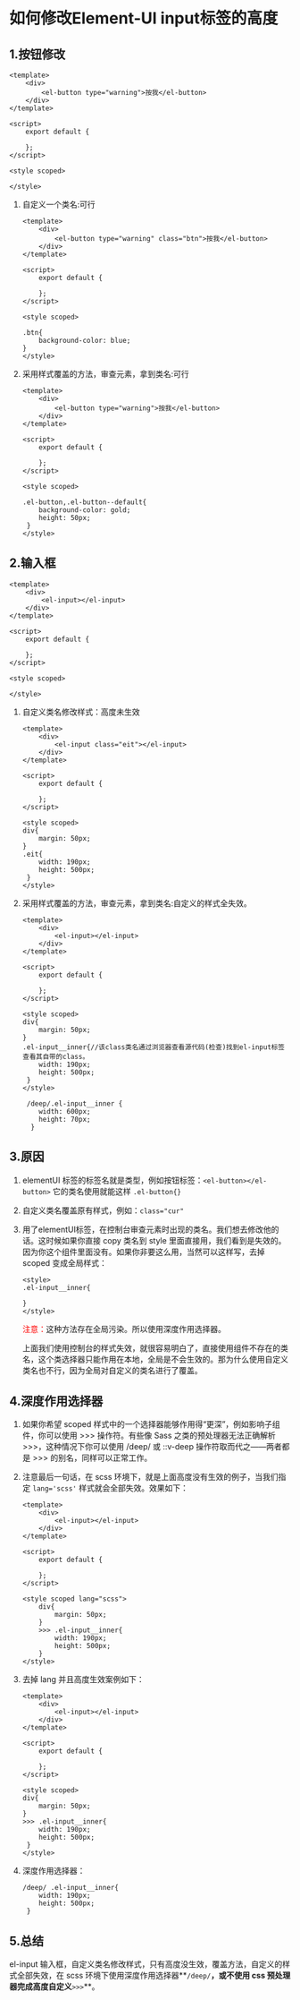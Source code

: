 # 如何修改Element-UI input标签的高度

## 1.按钮修改

```vue
<template>
    <div>
        <el-button type="warning">按我</el-button>
    </div>
</template>

<script>
    export default {

    };
</script>

<style scoped>

</style>
```

1. 自定义一个类名:可行

   ```vue
   <template>
       <div>
           <el-button type="warning" class="btn">按我</el-button>
       </div>
   </template>
   
   <script>
       export default {
   
       };
   </script>
   
   <style scoped>
   
   .btn{
       background-color: blue;
   }
   </style>
   ```

2. 采用样式覆盖的方法，审查元素，拿到类名:可行

   ```vue
   <template>
       <div>
           <el-button type="warning">按我</el-button>
       </div>
   </template>
   
   <script>
       export default {
   
       };
   </script>
   
   <style scoped>
   
   .el-button,.el-button--default{
       background-color: gold;
       height: 50px;
    }
   </style>
   ```

## 2.输入框

```vue
<template>
    <div>
        <el-input></el-input>
    </div>
</template>

<script>
    export default {

    };
</script>

<style scoped>

</style>
```

1. 自定义类名修改样式：高度未生效

   ```vue
   <template>
       <div>
           <el-input class="eit"></el-input>
       </div>
   </template>
   
   <script>
       export default {
   
       };
   </script>
   
   <style scoped>
   div{
       margin: 50px;
   }
   .eit{
       width: 190px;
       height: 500px;
    }
   </style>
   ```

2. 采用样式覆盖的方法，审查元素，拿到类名:自定义的样式全失效。

   ```vue
   <template>
       <div>
           <el-input></el-input>
       </div>
   </template>
   
   <script>
       export default {
   
       };
   </script>
   
   <style scoped>
   div{
       margin: 50px;
   }
   .el-input__inner{//该class类名通过浏览器查看源代码(检查)找到el-input标签查看其自带的class。
       width: 190px;
       height: 500px;
    }
   </style>
   ```

   ```vue
    /deep/.el-input__inner {
       width: 600px;
       height: 70px;
     }
   ```

## 3.原因

1. elementUI 标签的标签名就是类型，例如按钮标签：`<el-button></el-button>` 它的类名使用就能这样 `.el-button{}`

2. 自定义类名覆盖原有样式，例如：`class="cur"`

3. 用了elementUI标签，在控制台审查元素时出现的类名。我们想去修改他的话。这时候如果你直接 copy 类名到 style 里面直接用，我们看到是失效的。因为你这个组件里面没有。如果你非要这么用，当然可以这样写，去掉scoped 变成全局样式：

   ```vue
   <style>
   .el-input__inner{
   
   }
   </style>
   ```

   <font color=red>注意：</font>这种方法存在全局污染。所以使用深度作用选择器。

   上面我们使用控制台的样式失效，就很容易明白了，直接使用组件不存在的类名，这个类选择器只能作用在本地，全局是不会生效的。那为什么使用自定义类名也不行，因为全局对自定义的类名进行了覆盖。

## 4.深度作用选择器

1. 如果你希望 scoped 样式中的一个选择器能够作用得“更深”，例如影响子组件，你可以使用 >>> 操作符。有些像 Sass 之类的预处理器无法正确解析 >>>，这种情况下你可以使用 /deep/ 或 ::v-deep 操作符取而代之——两者都是 >>> 的别名，同样可以正常工作。

2. 注意最后一句话，在 scss 环境下，就是上面高度没有生效的例子，当我们指定 `lang='scss'` 样式就会全部失效。效果如下：

   ```vue
   <template>
       <div>
           <el-input></el-input>
       </div>
   </template>
   
   <script>
       export default {
   
       };
   </script>
   
   <style scoped lang="scss">
       div{
           margin: 50px;
       }
       >>> .el-input__inner{
           width: 190px;
           height: 500px;
       }
   </style>
   ```

3. 去掉 lang 并且高度生效案例如下：

   ```vue
   <template>
       <div>
           <el-input></el-input>
       </div>
   </template>
   
   <script>
       export default {
   
       };
   </script>
   
   <style scoped>
   div{
       margin: 50px;
   }
   >>> .el-input__inner{
       width: 190px;
       height: 500px;
    }
   </style>
   ```

4. 深度作用选择器：

   ```vue
   /deep/ .el-input__inner{
       width: 190px;
       height: 500px;
    }
   ```

## 5.总结

el-input 输入框，自定义类名修改样式，只有高度没生效，覆盖方法，自定义的样式全部失效，在 scss 环境下使用深度作用选择器**`/deep/`**，或不使用 css 预处理器完成高度自定义**`>>>`**。